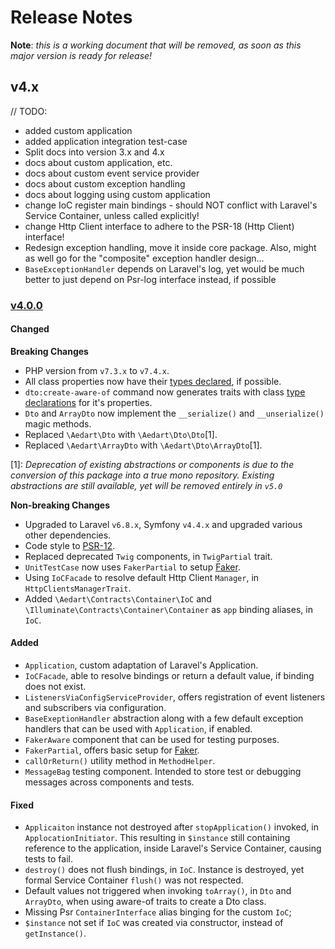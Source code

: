 # Release Notes

**Note**: _this is a working document that will be removed, as soon as this major version is ready for release!_

## v4.x

// TODO:
* added custom application
* added application integration test-case
* Split docs into version 3.x and 4.x
* docs about custom application, etc.
* docs about custom event service provider
* docs about custom exception handling
* docs about logging using custom application
* change IoC register main bindings - should NOT conflict with Laravel's Service Container, unless called explicitly!
* change Http Client interface to adhere to the PSR-18 (Http Client) interface!
* Redesign exception handling, move it inside core package. Also, might as well go for the "composite" exception handler design...
* `BaseExceptionHandler` depends on Laravel's log, yet would be much better to just depend on Psr-log interface instead, if possible

### [v4.0.0](__TODO__)

#### Changed

**Breaking Changes**

* PHP version from `v7.3.x` to `v7.4.x`.
* All class properties now have their [types declared](https://www.php.net/manual/en/migration74.new-features.php#migration74.new-features.core.typed-properties), if possible.
* `dto:create-aware-of` command now generates traits with class [type declarations](https://www.php.net/manual/en/migration74.new-features.php#migration74.new-features.core.typed-properties) for it's properties.
* `Dto` and `ArrayDto` now implement the `__serialize()` and `__unserialize()` magic methods.
* Replaced `\Aedart\Dto` with `\Aedart\Dto\Dto`[1].
* Replaced `\Aedart\ArrayDto` with `\Aedart\Dto\ArrayDto`[1].

[1]: _Deprecation of existing abstractions or components is due to the conversion of this package into a true mono repository.
Existing abstractions are still available, yet will be removed entirely in `v5.0`_

**Non-breaking Changes**

* Upgraded to Laravel `v6.8.x`, Symfony `v4.4.x` and upgraded various other dependencies.
* Code style to [PSR-12](https://www.php-fig.org/psr/psr-12/).
* Replaced deprecated `Twig` components, in `TwigPartial` trait.
* `UnitTestCase` now uses `FakerPartial` to setup [Faker](https://github.com/fzaninotto/Faker).
* Using `IoCFacade` to resolve default Http Client `Manager`, in `HttpClientsManagerTrait`.
* Added `\Aedart\Contracts\Container\IoC` and `\Illuminate\Contracts\Container\Container` as `app` binding aliases, in `IoC`. 

#### Added

* `Application`, custom adaptation of Laravel's Application.
* `IoCFacade`, able to resolve bindings or return a default value, if binding does not exist.
* `ListenersViaConfigServiceProvider`, offers registration of event listeners and subscribers via configuration.
* `BaseExeptionHandler` abstraction along with a few default exception handlers that can be used with `Application`, if enabled.
* `FakerAware` component that can be used for testing purposes.
* `FakerPartial`, offers basic setup for [Faker](https://github.com/fzaninotto/Faker).
* `callOrReturn()` utility method in `MethodHelper`.
* `MessageBag` testing component. Intended to store test or debugging messages across components and tests. 

#### Fixed

* `Applicaiton` instance not destroyed after `stopApplication()` invoked, in `ApplocationInitiator`.
This resulting in `$instance` still containing reference to the application, inside Laravel's Service Container, causing tests to fail.
* `destroy()` does not flush bindings, in `IoC`. Instance is destroyed, yet formal Service Container `flush()` was not respected.
* Default values not triggered when invoking `toArray()`, in `Dto` and `ArrayDto`, when using aware-of traits to create a Dto class.
* Missing Psr `ContainerInterface` alias binging for the custom `IoC`;
* `$instance` not set if `IoC` was created via constructor, instead of `getInstance()`.



